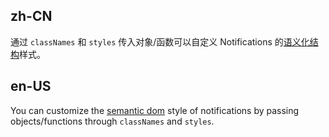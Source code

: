 ## zh-CN

通过 `classNames` 和 `styles` 传入对象/函数可以自定义 Notifications 的[语义化结构](#semantic-dom)样式。

## en-US

You can customize the [semantic dom](#semantic-dom) style of notifications by passing objects/functions through `classNames` and `styles`.
